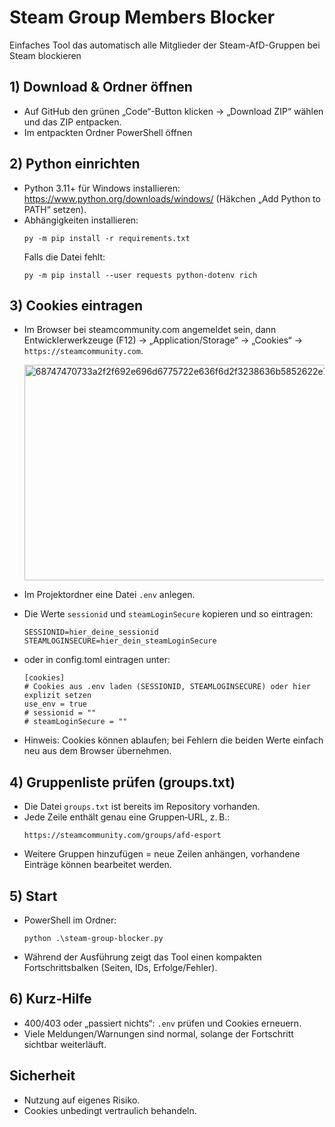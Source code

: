 # Steam Group Members Blocker

Einfaches Tool das automatisch alle Mitglieder der Steam-AfD-Gruppen bei Steam blockieren

## 1) Download & Ordner öffnen
- Auf GitHub den grünen „Code“-Button klicken → „Download ZIP“ wählen und das ZIP entpacken.  
- Im entpackten Ordner PowerShell öffnen

## 2) Python einrichten
- Python 3.11+ für Windows installieren: https://www.python.org/downloads/windows/ (Häkchen „Add Python to PATH“ setzen).  
- Abhängigkeiten installieren:
  ```
  py -m pip install -r requirements.txt
  ```
  Falls die Datei fehlt:
  ```
  py -m pip install --user requests python-dotenv rich
  ```

## 3) Cookies eintragen
- Im Browser bei steamcommunity.com angemeldet sein, dann Entwicklerwerkzeuge (F12) → „Application/Storage“ → „Cookies“ → `https://steamcommunity.com`.

  <img width="765" height="345" alt="68747470733a2f2f692e696d6775722e636f6d2f3238636b5852622e706e67" src="https://github.com/user-attachments/assets/9c68e94a-0a08-411e-8ccb-1fb6d8608259" />

- Im Projektordner eine Datei `.env` anlegen.  
- Die Werte `sessionid` und `steamLoginSecure` kopieren und so eintragen:
  ```
  SESSIONID=hier_deine_sessionid
  STEAMLOGINSECURE=hier_dein_steamLoginSecure
  ```
- oder in config.toml eintragen unter:
  ```
  [cookies]
  # Cookies aus .env laden (SESSIONID, STEAMLOGINSECURE) oder hier explizit setzen
  use_env = true
  # sessionid = ""
  # steamLoginSecure = ""
  ```
- Hinweis: Cookies können ablaufen; bei Fehlern die beiden Werte einfach neu aus dem Browser übernehmen.

## 4) Gruppenliste prüfen (groups.txt)
- Die Datei `groups.txt` ist bereits im Repository vorhanden.  
- Jede Zeile enthält genau eine Gruppen‑URL, z. B.:
  ```
  https://steamcommunity.com/groups/afd-esport
  ```
- Weitere Gruppen hinzufügen = neue Zeilen anhängen, vorhandene Einträge können bearbeitet werden.

## 5) Start
- PowerShell im Ordner:
  ```
  python .\steam-group-blocker.py
  ```
- Während der Ausführung zeigt das Tool einen kompakten Fortschrittsbalken (Seiten, IDs, Erfolge/Fehler).

## 6) Kurz‑Hilfe
- 400/403 oder „passiert nichts“: `.env` prüfen und Cookies erneuern.  
- Viele Meldungen/Warnungen sind normal, solange der Fortschritt sichtbar weiterläuft.

## Sicherheit
- Nutzung auf eigenes Risiko.
- Cookies unbedingt vertraulich behandeln.
